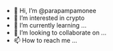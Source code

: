 - 👋 Hi, I’m @parapampamonee
- 👀 I’m interested in crypto
- 🌱 I’m currently learning ...
- 💞️ I’m looking to collaborate on ...
- 📫 How to reach me ...

<!---
parapampamonee/parapampamonee is a ✨ special ✨ repository because its `README.md` (this file) appears on your GitHub profile.
You can click the Preview link to take a look at your changes.
--->
